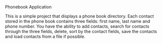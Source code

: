 Phonebook Application

This is a simple project that displays a phone book directory. Each contact stored in the phone book contains three fields: first name, last name and phone number. You have the ability to add contacts, search for contacts through the three fields, delete, sort by the contact fields, save the contacts and load contacts from a file if possible. 
